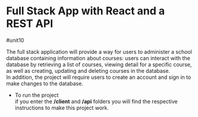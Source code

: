 # Full Stack App with React and a REST API
 #unit10

The full stack application will provide a way for users to administer a school database containing information about courses: users can interact with the database by retrieving a list of courses, viewing detail for a specific course, as well as creating, updating and deleting courses in the database.</br>
In addition, the project will require users to create an account and sign in to make changes to the database.

- To run the project </br>
if you enter the **/client** and **/api** folders you will find the respective instructions to make this project work.
